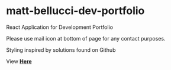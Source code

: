 # matt-bellucci-dev-portfolio

React Application for Development Portfolio

Please use mail icon at bottom of page for any contact purposes.

Styling inspired by solutions found on Github 

View <a href="https://mbooch22.github.io/matt-bellucci-dev-portfolio/"><strong>Here</strong></a>
